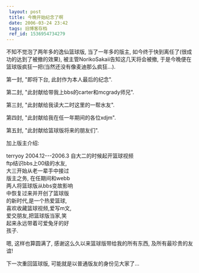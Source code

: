 ```yaml
---
 layout: post
 title: 今晚开始纪念了啊
 date: 2006-03-24 23:42
 tags: 旧博客存档
 ref_id: 1536954734279
---
```

不知不觉泡了两年多的逸仙篮球版, 当了一年多的版主, 如今终于快到离任了(很成功的达到了被撤的效果), 被主管NorikoSakaii告知这几天将会被撤,
于是今晚便在篮球版疯狂一把(当然还没有像麦迪那么疯狂...).



第一封, "即将下台, 此封作为本人最后的纪念".

第二封, "此封献给带我上bbs的carter和mcgrady师兄".

第三封, "此封献给我读大二时这里的一帮水友".

第四封, "此封献给我在任一年期间的各位xdjm".

第五封, "此封献给篮球版将来的朋友们".



加上版主介绍:



terryoy          2004.12---2006.3            自大二的时候起开篮球视频  
                                                        ftp结识bbs上00级的水友,  
                                                        大三开始从老一辈手中接过  
                                                        版主之务, 在任期间和webb  
                                                        两人将篮球版从bbs变故影响  
                                                        中恢复过来并开创了篮球版  
                                                        的新时代,是一个热爱篮球,  
                                                        喜欢收藏篮球视频,爱写m文,  
                                                        爱交朋友,把篮球版当家,笑  
                                                        起来永远带着可爱兔牙的好  
                                                        孩子.



嗯, 这样也算圆满了, 感谢这么久以来篮球版带给我的所有东西, 及所有最珍贵的友谊!

下一次重回篮球版, 可能就是以普通版友的身份见大家了...

